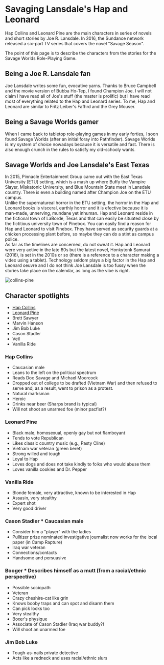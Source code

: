 # Savaging Lansdale's Hap and Leonard


Hap Collins and Leonard Pine are the main characters in series of novels and
short stories by Joe R. Lansdale. In 2016, the Sundance network released a
six-part TV series that covers the novel "Savage Season".

The point of this page is to describe the characters from the stories for the
Savage Worlds Role-Playing Game.

## Being a Joe R. Lansdale fan


Joe Lansdale writes some fun, evocative yarns. Thanks to Bruce Campbell and the movie version of Bubba Ho-Tep, I found Champion Joe. I will not claim I have read all of Joe's stuff (the master is prolific) but I have read most of everything related to the Hap and Leonard series. To me, Hap and Leonard are similar to Fritz Leiber's Fafhrd and the Grey Mouser.   
## Being a Savage Worlds gamer                                                                                                                                                                                                                                                                                                                                                                                                                        
When I came back to tabletop role-playing games in my early forties, I soon found Savage Worlds (after an initial foray into Pathfinder). Savage Worlds is my system of choice nowadays because it is versatile and fast. There is also enough crunch in the rules to satisfy my old-schooly wants.                                                                                                                                                
## Savage Worlds and Joe Lansdale's East Texas                                                                                                                                                                                                                                                                                                                                                                                                                     
In 2015, Pinnacle Entertainment Group came out with the East Texas University (ETU) setting, which is a mash up where Buffy the Vampire Slayer, Miskatonic University, and Blue Mountain State meet in Lansdale country. There is even a building named after Champion Joe on the ETU campus.                                                                                                                                                      
Unlike the supernatureal horror in the ETU setting, the horror in the Hap and Leonard books is visceral, earthly horror and it is efective because it is man-made, unnerving, mundane yet inhuman.                                                                                                                                                                                                                                                Hap and Leonard reside in the fictional town of LaBorde, Texas and that can easily be situated close by the fictitious university town of Pinebox. You can easily find a reason for Hap and Leonard to visit Pinebox. They have served as security guards at a chicken processing plant before, so maybe they can do a stint as campus police.                                                                                                     
As far as the timelines are concerned, do not sweat it. Hap and Leonard were very active in the late 80s but the latest novel, Honkytonk Samurai (2016), is set in the 2010s or so (there is a reference to a character making a video using a tablet). Technology seldom plays a big factor in the Hap and Leonard oeuvre and I do not think Joe Lansdale is too fussy when the stories take place on the calendar, as long as the vibe is right. 

![collins-pine](http://images.amcnetworks.com/sundancechannel.com/wp-content/uploads/2016/01/HAP-AND-LEONARD_hap-collins_james-purefoy_leonard-pine-michael-k-williams_01_1000x594.jpg)                                                                                                                                                                                                                                                                           
## Character spotlights                                                                                                                                                                                                                                                                                                                                                                                                                               


*   [Hap Collins](#hap-collins)
*   [Leonard Pine](#leonard-pine)
*   Brett Sawyer
*   Marvin Hanson
*   Jim Bob Luke
*   Cason Stadler
*   Veil
*   Vanilla Ride

### Hap Collins
* Caucasian male 
* Leans to the left on the political spectrum 
* Reads Doc Savage and Michael Moorcock 
* Dropped out of college to be drafted (Vietnam War) and then refused to serve and, as a result, went to prison as a protest. 
* Natural marksman 
* Heroic 
* Drinks near beer (Sharps brand is typical) 
* Will not shoot an unarmed foe (minor pacfist?)

### Leonard Pine                                                          
* Black male, homosexual, openly gay but not flamboyant 
* Tends to vote Republican 
* Likes classic country music (e.g., Pasty Cline) 
* Vietnam war veteran (green beret) 
* Strong willed and tough 
* Loyal to Hap
* Loves dogs and does not take kindly to folks who would abuse them 
* Loves vanilla cookies and Dr. Pepper                                          


### Vanilla Ride                                                          
* Blonde female, very attractive, known to be interested in Hap
* Assasin, very stealthy
* Expert shot
* Very good driver                                                                                                                                                                                                                                        
### Cason Stadler                                                       * Caucasian male
* Consider him a "player" with the ladies
* Pulltizer prize nominated investigative journalist now works for the local paper (in Camp Rapture) 
* Iraq war veteran 
* Connections/contacts 
* Handsome and persuasive                                                                                                                  
### Booger                                                        *   Describes himself as a mutt (from a racial/ethnic perspective)
*   Possible sociopath
*   Veteran
*   Crazy cheshire-cat like grin
*   Knows booby traps and can spot and disarm them
*   Can pick locks too
*   Very stealthy
*   Boxer's physique
*  Associate of Cason Stadler (Iraq war buddy?)
*   Will shoot an unarmed foe

### Jim Bob Luke
* Tough-as-nails private detective
* Acts like a redneck and uses racial/ethnic slurs

